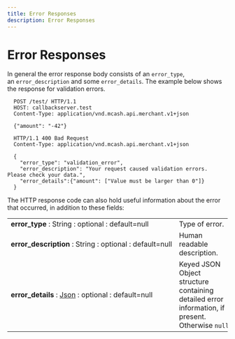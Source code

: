 ```yaml
---
title: Error Responses
description: Error Responses
---
```

# Error Responses

In general the error response body consists of an `error_type`, an `error_description` and some `error_details`. The example below shows the response for validation errors.

```http
  POST /test/ HTTP/1.1
  HOST: callbackserver.test
  Content-Type: application/vnd.mcash.api.merchant.v1+json

  {"amount": "-42"}
```

```http
  HTTP/1.1 400 Bad Request
  Content-Type: application/vnd.mcash.api.merchant.v1+json

  {
    "error_type": "validation_error",
    "error_description": "Your request caused validation errors. Please check your data.",
    "error_details":{"amount": ["Value must be larger than 0"]}
  }
```

The HTTP response code can also hold useful information about the error that occurred, in addition to these fields:

|                                                                                                                           |                                                                                                  |
| ------------------------------------------------------------------------------------------------------------------------- | ------------------------------------------------------------------------------------------------ |
| **error_type** : String : optional : default=null                                                                         | Type of error.                                                                                   |
| **error_description** : String : optional : default=null                                                                  | Human readable description.                                                                      |
| **error_details** : [Json](https://developer.settle.eu/types.html#wtforms-fielddoc-callbacks-9) : optional : default=null | Keyed JSON Object structure containing detailed error information, if present. Otherwise `null`. |
